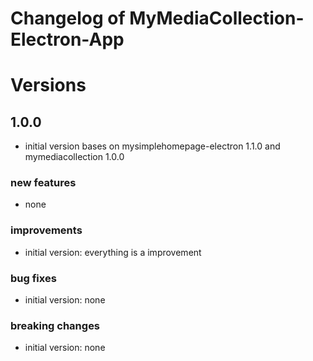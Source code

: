 # Changelog of MyMediaCollection-Electron-App
 
# Versions
 
## 1.0.0
- initial version bases on mysimplehomepage-electron 1.1.0 and mymediacollection 1.0.0

### new features
- none
 
### improvements
- initial version: everything is a improvement
 
### bug fixes
- initial version: none
 
### breaking changes
- initial version: none
